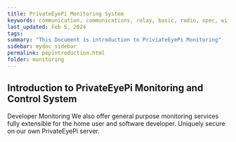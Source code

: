 ```yaml
---
title: PrivateEyePi Monitoring System
keywords: communication, communications, relay, basic, radio, spec, wifi, sensor
last_updated: Feb 5, 2024
tags:
summary: "This Document is introduction to PriviateEyePi Monitoring"
sidebar: mydoc_sidebar
permalink: pepintroduction.html
folder: monitoring
---
```


## Introduction to PrivateEyePi Monitoring and Control System
Developer Monitoring
We also offer general purpose monitoring services fully extensible for the home user and software developer. Uniquely secure on our own PrivateEyePi server.